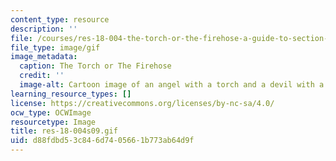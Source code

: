 ```yaml
---
content_type: resource
description: ''
file: /courses/res-18-004-the-torch-or-the-firehose-a-guide-to-section-teaching-spring-2009/d88fdbd53c846d7405661b773ab64d9f_res-18-004s09.gif
file_type: image/gif
image_metadata:
  caption: The Torch or The Firehose
  credit: ''
  image-alt: Cartoon image of an angel with a torch and a devil with a hose.
learning_resource_types: []
license: https://creativecommons.org/licenses/by-nc-sa/4.0/
ocw_type: OCWImage
resourcetype: Image
title: res-18-004s09.gif
uid: d88fdbd5-3c84-6d74-0566-1b773ab64d9f
---
```

